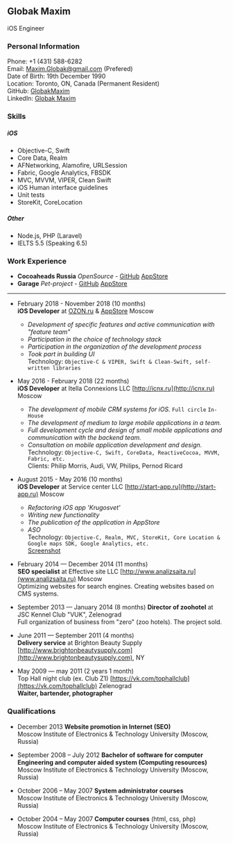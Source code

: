 ## Globak Maxim
iOS Engineer

### Personal Information
Phone: +1 (431) 588-6282  
Email: [Maxim.Globak@gmail.com](mailto:Maxim.Globak@gmail.com) (Prefered)  
Date of Birth: 19th December 1990  
Location: Toronto, ON, Canada (Permanent Resident)  
GitHub: [GlobakMaxim](https://github.com/GlobakMaxim)  
LinkedIn: [Globak Maxim](https://www.linkedin.com/in/maxim-globak-a412a877/)  

### Skills
##### iOS
  - Objective-C, Swift
  - Core Data, Realm
  - AFNetworking, Alamofire, URLSession
  - Fabric, Google Analytics, FBSDK
  - MVC, MVVM, VIPER, Clean Swift
  - iOS Human interface guidelines
  - Unit tests
  - StoreKit, CoreLocation
##### Other
  - Node.js, PHP (Laravel)
  - IELTS 5.5 (Speaking 6.5)

### Work Experience

* **Cocoaheads Russia** *OpenSource* - [GitHub](https://github.com/cocoaheadsru/application) [AppStore](https://itunes.apple.com/ru/app/cocoaheads-russia/id1257534277?mt=8)
* **Garage** *Pet-project* - [GitHub](https://github.com/GlobakMaxim/GearApp) [AppStore](https://itunes.apple.com/ru/app/garage-mobile-service-book/id1293507369?mt=8)

---

* February 2018 - November 2018 (10 months)  
**iOS Developer** at [OZON.ru](https://www.ozon.ru) & [AppStore](https://itunes.apple.com/ru/app/ozon-ru-интернет-магазин/id407804998?mt=8) Moscow
  - *Development of specific features and active communication with "feature team"*  
  - *Participation in the choice of technology stack*
  - *Participation in the organization of the development process*
  - *Took part in building UI*  
Technology: `Objective-C & VIPER, Swift & Clean-Swift, self-written libraries`

* May 2016 - February 2018 (22 months)  
**iOS Developer** at Itella Connexions LLC [http://icnx.ru](http://icnx.ru) Moscow  
  - *The development of mobile CRM systems for iOS.* `Full circle` `In-House`
  - *The development of medium to large mobile applications in a team.*
  - *Full development cycle and design of small mobile applications and communication with the backend team.*
  - *Consultation on mobile application development and design.*  
Technology: `Objective-C, Swift, CoreData, ReactiveCocoa, MVVM, Fabric, etc.`  
Clients: Philip Morris, Audi, VW, Philips, Pernod Ricard

* August 2015 - May 2016 (10 months)  
**iOS Developer** at Service center LLC [http://start-app.ru](http://start-app.ru) Moscow  
    - *Refactoring iOS app 'Krugosvet'*
    - *Writing new functionality*
    - *The publication of the application in AppStore*
    - *ASO*  
Technology: `Objective-C, Realm, MVC, StoreKit, Core Location & Google maps SDK, Google Analytics, etc.`  
[Screenshot](https://github.com/GlobakMaxim/CV/blob/master/krugosvet.jpg)

* February 2014 — December 2014 (11 months)  
**SEO specialist** at Effective site LLC [http://www.analizsaita.ru](www.analizsaita.ru) Moscow   
Optimizing websites for search engines. Creating websites based on CMS systems.

* September 2013 — January 2014 (8 months)
**Director of zoohotel** at JSC Kennel Club "VUK", Zelenograd  
Full organization of business from "zero" (zoo hotels). The project sold.

* June 2011 — September 2011 (4 months)  
**Delivery service** at Brighton Beauty Supply [http://www.brightonbeautysupply.com](http://www.brightonbeautysupply.com), NY  

* May 2009 — may 2011 (2 years 1 month)  
Top Hall night club (ex. Club Z1) [https://vk.com/tophallclub](https://vk.com/tophallclub) Zelenograd  
**Waiter, bartender, photographer**  

### Qualifications
* December 2013 **Website promotion in Internet (SEO)**  
Moscow Institute of Electronics & Technology University (Moscow, Russia)

* September 2008 – July 2012 **Bachelor of software for computer Engineering and computer aided system (Computing resources)**  
Moscow Institute of Electronics & Technology University (Moscow, Russia)

* October 2006 – May 2007 **System administrator courses**  
Moscow Institute of Electronics & Technology University (Moscow, Russia)

* October 2004 – May 2007 **Computer courses** (html, css, php)  
Moscow Institute of Electronics & Technology University (Moscow, Russia)
